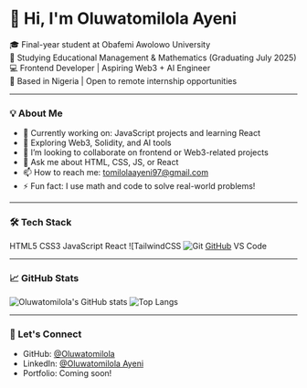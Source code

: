 # 👋 Hi, I'm Oluwatomilola Ayeni

🎓 Final-year student at Obafemi Awolowo University  
📘 Studying Educational Management & Mathematics (Graduating July 2025)  
💻 Frontend Developer | Aspiring Web3 + AI Engineer  
📍 Based in Nigeria | Open to remote internship opportunities  

---

### 💡 About Me

- 🔭 Currently working on: JavaScript projects and learning React  
- 🌱 Exploring Web3, Solidity, and AI tools  
- 👯 I’m looking to collaborate on frontend or Web3-related projects  
- 💬 Ask me about HTML, CSS, JS, or React  
- 📫 How to reach me: tomilolaayeni97@gmail.com  
- ⚡ Fun fact: I use math and code to solve real-world problems!

---

### 🛠 Tech Stack

HTML5
CSS3
JavaScript
React
![TailwindCSS
![Git](https://img.shields.io/badge/Git-F05032?style=flat&logo=git&logoColor=white)
[GitHub](https://img.shields.io/badge/GitHub-181717?style=flat&logo=github&logoColor=white)
VS Code

---

### 📈 GitHub Stats

![Oluwatomilola's GitHub stats](https://github-readme-stats.vercel.app/api?username=Oluwatomilola&show_icons=true&theme=radical)
![Top Langs](https://github-readme-stats.vercel.app/api/top-langs/?username=Oluwatomilola&layout=compact&theme=radical)

---

### 🔗 Let's Connect

- GitHub: [@Oluwatomilola](https://github.com/Oluwatomilola)  
- LinkedIn: [@Oluwatomilola Ayeni](www.linkedin.com/in/oluwatomilola-ayeni-553368127)
- Portfolio: Coming soon!
